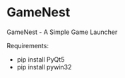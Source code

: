 # GameNest
GameNest - A Simple Game Launcher

Requirements:
- pip install PyQt5
- pip install pywin32
